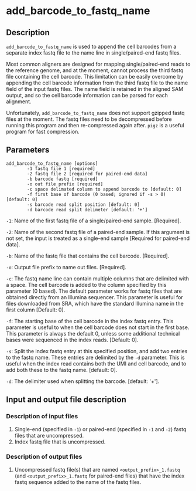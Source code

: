 # add_barcode_to_fastq_name 

## Description
`add_barcode_to_fastq_name` is used to append the cell barcodes from a
separate index fastq file to the name line in single/paired-end fastq
files.

Most common aligners are designed for mapping single/paired-end reads to the
reference genome, and at the moment, cannot process the third fastq file
containing the cell barcode. This limitation can be easily overcome by
appending the cell barcode information from the third fastq file to the
name field of the input fastq files. The name field is retained in
the aligned SAM output, and so the cell barcode information can
be parsed for each alignment.

Unfortunately, `add_barcode_to_fastq_name` does not support gzipped
fastq files at the moment. The fastq files need to be decompressed
before running this program and then re-compressed again after. `pigz`
is a useful program for fast compression. 

## Parameters
```
add_barcode_to_fastq_name [options]
        -1 fastq file 1 [required]
        -2 fastq file 2 [required for paired-end data]
        -b barcode fastq [required]
        -o out file prefix [required]
        -c space delimated column to append barcode to [default: 0]
        -f first base of barcode (0 based; ignored if -s > 0) [default: 0]
        -s barcode read split position [default: 0]
        -d barcode read split delimeter [default: '+']
```

`-1`: Name of the first fastq file of a single/paired-end sample. [Required].

`-2`: Name of the second fastq file of a paired-end sample. If this
argument is not set, the input is treated as a single-end sample [Required
for paired-end data].

`-b`: Name of the fastq file that contains the cell barcode. [Required].

`-o`: Output file prefix to name out files. [Required].

`-c`: The fastq name line can contain multiple columns that are
delimited with a space. The cell barcode is added to the column
specified by this parameter (0 based). The default parameter works for
fastq files that are obtained directly from an Illumina sequencer. This
parameter is useful for files downloaded from SRA, which have the
standard Illumina name in the first column [Default: 0].  

`-f`: The starting base of the cell barcode in the index fastq entry.
This parameter is useful to when the cell barcode does not start in the
first base. This parameter is always the default 0, unless some additional
technical bases were sequenced in the index reads. [Default: 0].

`-s`: Split the index fastq entry at this specified position, and add
two entries to the fastq name. These entries are delimited by the `-d`
parameter. This is useful when the index read contains both the UMI and
cell barcode, and to add both these to the fastq name. [default: 0]. 

`-d`: The delimiter used when splitting the barcode. [default: '+'].

## Input and output file description
### Description of input files
1. Single-end (specified in `-1`) or paired-end (specified in `-1` and
`-2`) fastq files that are uncompressed. 
2. Index fastq file that is uncompressed. 

### Description of output files
1. Uncompressed fastq file(s) that are named `<output_prefix>_1.fastq`
(and `<output_prefix>_1.fastq` for paired-end files) that have the index
fastq sequence added to the name of the fastq files. 
